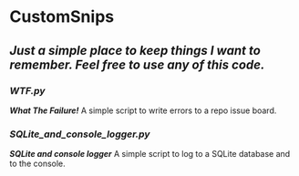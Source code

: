 # CustomSnips

## *Just a simple place to keep things I want to remember. Feel free to use any of this code.*

### *WTF.py*

<em>**What The Failure!**</em> A simple script to write errors to a repo issue board.

### *SQLite_and_console_logger.py*

<em>**SQLite and console logger**</em> A simple script to log to a SQLite database and to the console.
